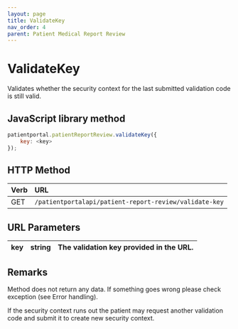 ```yaml
---
layout: page
title: ValidateKey
nav_order: 4
parent: Patient Medical Report Review
---
```


# ValidateKey

Validates whether the security context for the last submitted validation code is still valid.

## JavaScript library method

```javascript
patientportal.patientReportReview.validateKey({
    key: <key>
});
```

## HTTP Method

| Verb | URL                                               |
|:-----|:--------------------------------------------------|
| GET | `/patientportalapi/patient-report-review/validate-key` |

## URL Parameters

| key | string | The validation key provided in the URL. |
| --- | --- | --- |

## Remarks

Method does not return any data. If something goes wrong please check exception (see Error handling).

If the security context runs out the patient may request another validation code and submit it to create new security context.
